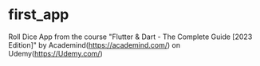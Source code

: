 # first_app

Roll Dice App from the course "Flutter & Dart - The Complete Guide [2023 Edition]" by Academind(https://academind.com/) on Udemy(https://Udemy.com/)